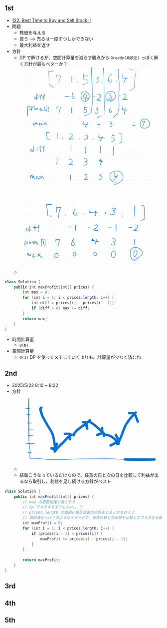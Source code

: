 ## 1st
- [122. Best Time to Buy and Sell Stock II](https://leetcode.com/problems/best-time-to-buy-and-sell-stock-ii/description/)
- 問題
    - 株価を与える
    - 買う --> 売るは一度ずつしかできない
    - 最大利益を返せ
- 方針
  - DP で解けるが、空間計算量を減らす観点から `Greedy(貪欲法)` っぽく解く方針が最もベターか？
      ![img.png](img.png)
      ![img_1.png](img_1.png)
  - 
```java
class Solution {
    public int maxProfit(int[] prices) {
        int max = 0;
        for (int i = 1; i < prices.length; i++) {
            int diff = prices[i] - prices[i - 1];
            if (diff > 0) max += diff;
        }
        return max;
    }
}
```
- 時間計算量
    - `O(N)`
- 空間計算量
    - `O(1)` DP を使ってメモしていくよりも、計算量が少なく済むね

## 2nd
- 2025/5/22 8:10 ~ 8:22
- 方針
  - ![img_2.png](img_2.png)
  - 結局こうなっているだけなので、任意の日と次の日を比較して利益が出るなら取引し、利益を足し続ける方針がベスト
```java
class Solution {
    public int maxProfit(int[] prices) {
        // max の更新処理で良さそう
        // dp でメモするまでもない。。？
        // prices.length の数的に線形走査の方針をとるしかなさそう
        // 貪欲法だっけ？のようなイメージで、任意の日と次の日を比較してプラスなら買って売るを繰り返せば良さそう
        int maxProfit = 0;
        for (int i = 1; i < prices.length; i++) {
            if (prices[i - 1] < prices[i]) {
                maxProfit += prices[i] - prices[i - 1];
            }
        }

        return maxProfit;
    }
}
```

## 3rd

## 4th

## 5th
